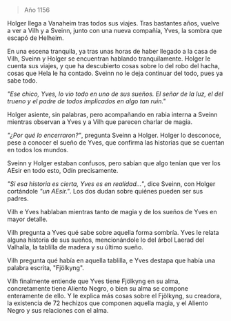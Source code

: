 > Año 1156

Holger llega a Vanaheim tras todos sus viajes. Tras bastantes años, vuelve a ver a Vilh y a Sveinn, junto con una nueva compañía, Yves, la sombra que escapó de Helheim.

En una escena tranquila, ya tras unas horas de haber llegado a la casa de Vilh, Sveinn y Holger se encuentran hablando tranquilamente. Holger le cuenta sus viajes, y que ha descubierto cosas sobre lo del robo del hacha, cosas que Hela le ha contado. Sveinn no le deja continuar del todo, pues ya sabe todo.

*"Ese chico, Yves, lo vio todo en uno de sus sueños. El señor de la luz, el del trueno y el padre de todos implicados en algo tan ruin."*

Holger asiente, sin palabras, pero acompañando en rabia interna a Sveinn mientras observan a Yves y a Vilh que parecen charlar de magia.

*"¿Por qué lo encerraron?"*, pregunta Sveinn a Holger. Holger lo desconoce, pese a conocer el sueño de Yves, que confirma las historias que se cuentan en todos los mundos.

Sveinn y Holger estaban confusos, pero sabían que algo tenían que ver los AEsir en todo esto, Odín precisamente.

*"Si esa historia es cierta, Yves es en realidad..."*, dice Sveinn, con Holger cortándole *"un AEsir."*. Los dos dudan sobre quiénes pueden ser sus padres.

Vilh e Yves hablaban mientras tanto de magia y de los sueños de Yves en mayor detalle.

Vilh pregunta a Yves qué sabe sobre aquella forma sombría. Yves le relata alguna historia de sus sueños, mencionándole lo del árbol Laerad del Valhalla, la tablilla de madera y su último sueño.

Vilh pregunta qué había en aquella tablilla, e Yves destapa que había una palabra escrita, "Fjölkyng".

Vilh finalmente entiende que Yves tiene Fjölkyng en su alma, concretamente tiene Aliento Negro, o bien su alma se compone enteramente de ello. Y le explica más cosas sobre el Fjölkyng, su creadora, la existencia de 72 hechizos que componen aquella magia, y el Aliento Negro y sus relaciones con el alma.